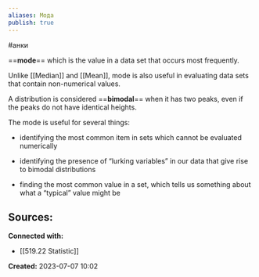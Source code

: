 ```yaml
---
aliases: Мода
publish: true
---
```

#анки

==**mode**== which is the value in a data set that occurs most frequently.

Unlike [[Median]] and [[Mean]], mode is also useful in evaluating data sets that contain non-numerical values.

A distribution is considered ==**bimodal**== when it has two peaks, even if the peaks do not have identical heights.


The mode is useful for several things:

- identifying the most common item in sets which cannot be evaluated numerically
    
- identifying the presence of “lurking variables” in our data that give rise to bimodal distributions
    
- finding the most common value in a set, which tells us something about what a “typical” value might be


**Sources:**
- 


**Connected with:**
- [[519.22 Statistic]]



**Created:** 2023-07-07 10:02